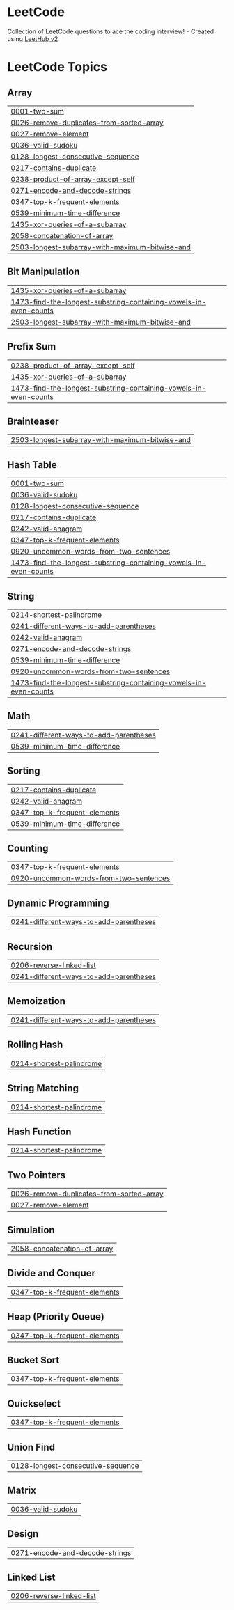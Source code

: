 # LeetCode
Collection of LeetCode questions to ace the coding interview! - Created using [LeetHub v2](https://github.com/arunbhardwaj/LeetHub-2.0)

<!---LeetCode Topics Start-->
# LeetCode Topics
## Array
|  |
| ------- |
| [0001-two-sum](https://github.com/sagarswamirao/LeetCode/tree/master/0001-two-sum) |
| [0026-remove-duplicates-from-sorted-array](https://github.com/sagarswamirao/LeetCode/tree/master/0026-remove-duplicates-from-sorted-array) |
| [0027-remove-element](https://github.com/sagarswamirao/LeetCode/tree/master/0027-remove-element) |
| [0036-valid-sudoku](https://github.com/sagarswamirao/LeetCode/tree/master/0036-valid-sudoku) |
| [0128-longest-consecutive-sequence](https://github.com/sagarswamirao/LeetCode/tree/master/0128-longest-consecutive-sequence) |
| [0217-contains-duplicate](https://github.com/sagarswamirao/LeetCode/tree/master/0217-contains-duplicate) |
| [0238-product-of-array-except-self](https://github.com/sagarswamirao/LeetCode/tree/master/0238-product-of-array-except-self) |
| [0271-encode-and-decode-strings](https://github.com/sagarswamirao/LeetCode/tree/master/0271-encode-and-decode-strings) |
| [0347-top-k-frequent-elements](https://github.com/sagarswamirao/LeetCode/tree/master/0347-top-k-frequent-elements) |
| [0539-minimum-time-difference](https://github.com/sagarswamirao/LeetCode/tree/master/0539-minimum-time-difference) |
| [1435-xor-queries-of-a-subarray](https://github.com/sagarswamirao/LeetCode/tree/master/1435-xor-queries-of-a-subarray) |
| [2058-concatenation-of-array](https://github.com/sagarswamirao/LeetCode/tree/master/2058-concatenation-of-array) |
| [2503-longest-subarray-with-maximum-bitwise-and](https://github.com/sagarswamirao/LeetCode/tree/master/2503-longest-subarray-with-maximum-bitwise-and) |
## Bit Manipulation
|  |
| ------- |
| [1435-xor-queries-of-a-subarray](https://github.com/sagarswamirao/LeetCode/tree/master/1435-xor-queries-of-a-subarray) |
| [1473-find-the-longest-substring-containing-vowels-in-even-counts](https://github.com/sagarswamirao/LeetCode/tree/master/1473-find-the-longest-substring-containing-vowels-in-even-counts) |
| [2503-longest-subarray-with-maximum-bitwise-and](https://github.com/sagarswamirao/LeetCode/tree/master/2503-longest-subarray-with-maximum-bitwise-and) |
## Prefix Sum
|  |
| ------- |
| [0238-product-of-array-except-self](https://github.com/sagarswamirao/LeetCode/tree/master/0238-product-of-array-except-self) |
| [1435-xor-queries-of-a-subarray](https://github.com/sagarswamirao/LeetCode/tree/master/1435-xor-queries-of-a-subarray) |
| [1473-find-the-longest-substring-containing-vowels-in-even-counts](https://github.com/sagarswamirao/LeetCode/tree/master/1473-find-the-longest-substring-containing-vowels-in-even-counts) |
## Brainteaser
|  |
| ------- |
| [2503-longest-subarray-with-maximum-bitwise-and](https://github.com/sagarswamirao/LeetCode/tree/master/2503-longest-subarray-with-maximum-bitwise-and) |
## Hash Table
|  |
| ------- |
| [0001-two-sum](https://github.com/sagarswamirao/LeetCode/tree/master/0001-two-sum) |
| [0036-valid-sudoku](https://github.com/sagarswamirao/LeetCode/tree/master/0036-valid-sudoku) |
| [0128-longest-consecutive-sequence](https://github.com/sagarswamirao/LeetCode/tree/master/0128-longest-consecutive-sequence) |
| [0217-contains-duplicate](https://github.com/sagarswamirao/LeetCode/tree/master/0217-contains-duplicate) |
| [0242-valid-anagram](https://github.com/sagarswamirao/LeetCode/tree/master/0242-valid-anagram) |
| [0347-top-k-frequent-elements](https://github.com/sagarswamirao/LeetCode/tree/master/0347-top-k-frequent-elements) |
| [0920-uncommon-words-from-two-sentences](https://github.com/sagarswamirao/LeetCode/tree/master/0920-uncommon-words-from-two-sentences) |
| [1473-find-the-longest-substring-containing-vowels-in-even-counts](https://github.com/sagarswamirao/LeetCode/tree/master/1473-find-the-longest-substring-containing-vowels-in-even-counts) |
## String
|  |
| ------- |
| [0214-shortest-palindrome](https://github.com/sagarswamirao/LeetCode/tree/master/0214-shortest-palindrome) |
| [0241-different-ways-to-add-parentheses](https://github.com/sagarswamirao/LeetCode/tree/master/0241-different-ways-to-add-parentheses) |
| [0242-valid-anagram](https://github.com/sagarswamirao/LeetCode/tree/master/0242-valid-anagram) |
| [0271-encode-and-decode-strings](https://github.com/sagarswamirao/LeetCode/tree/master/0271-encode-and-decode-strings) |
| [0539-minimum-time-difference](https://github.com/sagarswamirao/LeetCode/tree/master/0539-minimum-time-difference) |
| [0920-uncommon-words-from-two-sentences](https://github.com/sagarswamirao/LeetCode/tree/master/0920-uncommon-words-from-two-sentences) |
| [1473-find-the-longest-substring-containing-vowels-in-even-counts](https://github.com/sagarswamirao/LeetCode/tree/master/1473-find-the-longest-substring-containing-vowels-in-even-counts) |
## Math
|  |
| ------- |
| [0241-different-ways-to-add-parentheses](https://github.com/sagarswamirao/LeetCode/tree/master/0241-different-ways-to-add-parentheses) |
| [0539-minimum-time-difference](https://github.com/sagarswamirao/LeetCode/tree/master/0539-minimum-time-difference) |
## Sorting
|  |
| ------- |
| [0217-contains-duplicate](https://github.com/sagarswamirao/LeetCode/tree/master/0217-contains-duplicate) |
| [0242-valid-anagram](https://github.com/sagarswamirao/LeetCode/tree/master/0242-valid-anagram) |
| [0347-top-k-frequent-elements](https://github.com/sagarswamirao/LeetCode/tree/master/0347-top-k-frequent-elements) |
| [0539-minimum-time-difference](https://github.com/sagarswamirao/LeetCode/tree/master/0539-minimum-time-difference) |
## Counting
|  |
| ------- |
| [0347-top-k-frequent-elements](https://github.com/sagarswamirao/LeetCode/tree/master/0347-top-k-frequent-elements) |
| [0920-uncommon-words-from-two-sentences](https://github.com/sagarswamirao/LeetCode/tree/master/0920-uncommon-words-from-two-sentences) |
## Dynamic Programming
|  |
| ------- |
| [0241-different-ways-to-add-parentheses](https://github.com/sagarswamirao/LeetCode/tree/master/0241-different-ways-to-add-parentheses) |
## Recursion
|  |
| ------- |
| [0206-reverse-linked-list](https://github.com/sagarswamirao/LeetCode/tree/master/0206-reverse-linked-list) |
| [0241-different-ways-to-add-parentheses](https://github.com/sagarswamirao/LeetCode/tree/master/0241-different-ways-to-add-parentheses) |
## Memoization
|  |
| ------- |
| [0241-different-ways-to-add-parentheses](https://github.com/sagarswamirao/LeetCode/tree/master/0241-different-ways-to-add-parentheses) |
## Rolling Hash
|  |
| ------- |
| [0214-shortest-palindrome](https://github.com/sagarswamirao/LeetCode/tree/master/0214-shortest-palindrome) |
## String Matching
|  |
| ------- |
| [0214-shortest-palindrome](https://github.com/sagarswamirao/LeetCode/tree/master/0214-shortest-palindrome) |
## Hash Function
|  |
| ------- |
| [0214-shortest-palindrome](https://github.com/sagarswamirao/LeetCode/tree/master/0214-shortest-palindrome) |
## Two Pointers
|  |
| ------- |
| [0026-remove-duplicates-from-sorted-array](https://github.com/sagarswamirao/LeetCode/tree/master/0026-remove-duplicates-from-sorted-array) |
| [0027-remove-element](https://github.com/sagarswamirao/LeetCode/tree/master/0027-remove-element) |
## Simulation
|  |
| ------- |
| [2058-concatenation-of-array](https://github.com/sagarswamirao/LeetCode/tree/master/2058-concatenation-of-array) |
## Divide and Conquer
|  |
| ------- |
| [0347-top-k-frequent-elements](https://github.com/sagarswamirao/LeetCode/tree/master/0347-top-k-frequent-elements) |
## Heap (Priority Queue)
|  |
| ------- |
| [0347-top-k-frequent-elements](https://github.com/sagarswamirao/LeetCode/tree/master/0347-top-k-frequent-elements) |
## Bucket Sort
|  |
| ------- |
| [0347-top-k-frequent-elements](https://github.com/sagarswamirao/LeetCode/tree/master/0347-top-k-frequent-elements) |
## Quickselect
|  |
| ------- |
| [0347-top-k-frequent-elements](https://github.com/sagarswamirao/LeetCode/tree/master/0347-top-k-frequent-elements) |
## Union Find
|  |
| ------- |
| [0128-longest-consecutive-sequence](https://github.com/sagarswamirao/LeetCode/tree/master/0128-longest-consecutive-sequence) |
## Matrix
|  |
| ------- |
| [0036-valid-sudoku](https://github.com/sagarswamirao/LeetCode/tree/master/0036-valid-sudoku) |
## Design
|  |
| ------- |
| [0271-encode-and-decode-strings](https://github.com/sagarswamirao/LeetCode/tree/master/0271-encode-and-decode-strings) |
## Linked List
|  |
| ------- |
| [0206-reverse-linked-list](https://github.com/sagarswamirao/LeetCode/tree/master/0206-reverse-linked-list) |
<!---LeetCode Topics End-->